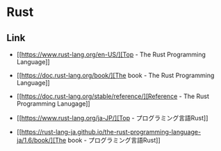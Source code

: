 # Rust
## Link
- [[https://www.rust-lang.org/en-US/][Top - The Rust Programming Language]]
- [[https://doc.rust-lang.org/book/][The book - The Rust Programming Language]]
- [[https://doc.rust-lang.org/stable/reference/][Reference - The Rust Programming Lanugage]]

- [[https://www.rust-lang.org/ja-JP/][Top - プログラミング言語Rust]]
- [[https://rust-lang-ja.github.io/the-rust-programming-language-ja/1.6/book/][The book - プログラミング言語Rust]]
